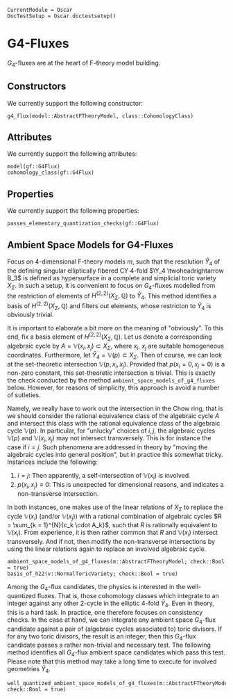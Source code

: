 ```@meta
CurrentModule = Oscar
DocTestSetup = Oscar.doctestsetup()
```

# G4-Fluxes

$G_4$-fluxes are at the heart of F-theory model building.


## Constructors

We currently support the following constructor:
```@docs
g4_flux(model::AbstractFTheoryModel, class::CohomologyClass)
```


## Attributes

We currently support the following attributes:
```@docs
model(gf::G4Flux)
cohomology_class(gf::G4Flux)
```


## Properties

We currently support the following properties:
```@docs
passes_elementary_quantization_checks(gf::G4Flux)
```


## Ambient Space Models for G4-Fluxes

Focus on 4-dimensional F-theory models $m$, such that the resolution $\widehat{Y}_4$
of the defining singular elliptically fibered CY 4-fold $\Y_4 \twoheadrightarrow B_3$
is defined as hypersurface in a complete and simplicial toric variety $X_\Sigma$. In
such a setup, it is convenient to focus on $G_4$-fluxes modelled from the restriction
of elements of $H^{(2,2)}( X_\Sigma, \mathbb{Q})$ to $\widehat{Y}_4$. This method
identifies a basis of $H^{(2,2)}( X_\Sigma, \mathbb{Q})$ and filters out elements,
whose restricton to $\widehat{Y}_4$ is obviously trivial.

It is important to elaborate a bit more on the meaning of "obviously". To this end, fix a
basis element of $H^{(2,2)}( X_\Sigma, \mathbb{Q})$. Let us denote a corresponding algebraic
cycle by $A = \mathbb{V}(x_i, x_j) \subset X_\Sigma$, where $x_i$, $x_j$ are suitable
homogeneous coordinates. Furthermore, let $\widehat{Y}_4 = \mathbb{V}( p ) \subset X_\Sigma$.
Then of course, we can look at the set-theoretic intersection $\mathbb{V}( p, x_i, x_j)$.
Provided that $p(x_i = 0, x_j = 0)$ is a non-zero constant, this set-theoretic intersection
is trivial. This is exactly the check conducted by the method `ambient_space_models_of_g4_fluxes`
below. However, for reasons of simplicity, this approach is avoid a number of sutleties.

Namely, we really have to work out the intersection in the Chow ring, that is we should consider
the rational equivalence class of the algebraic cycle $A$ and intersect this class with the
rational equivalence class of the algebraic cycle $\mathbb{V}( p )$. In particular, for
"unlucky" choices of $i, j$, the algebraic cycles $\mathbb{V}( p )$ and $\mathbb{V}(x_i, x_j)$
may not intersect transversely. This is for instance the case if $i = j$. Such phenomena are
addressed in theory by "moving the algebraic cycles into general position", but in practice this
somewhat tricky. Instances include the following:
1. $i = j$: Then apparently, a self-intersection of $\mathbb{V}(x_i)$ is involved.
2. $p(x_i, x_j) \equiv 0$: This is unexpected for dimensional reasons, and indicates a
non-transverse intersection.

In both instances, one makes use of the linear relations of $X_\Sigma$ to replace the cycle 
 $\mathbb{V}(x_i)$ (and/or $\mathbb{V}(x_j)$) with a rational combination of algebraic cycles
$R = \sum_{k = 1}^{N}{c_k \cdot A_k}$, such that $R$ is rationally equivalent to $\mathbb{V}(x_i)$.
From experience, it is then rather common that $R$ and $\mathbb{V}(x_i)$ intersect transversely.
And if not, then modify the non-transverse intersections by using the linear relations again to
replace an involved algebraic cycle.

```@docs
ambient_space_models_of_g4_fluxes(m::AbstractFTheoryModel; check::Bool = true)
basis_of_h22(v::NormalToricVariety; check::Bool = true)
```

Among the $G_4$-flux candidates, the physics is interested in the well-quantized fluxes. That is,
those cohomology classes which integrate to an integer against any other 2-cycle in the elliptic
4-fold $\widehat{Y}_4$. Even in theory, this is a hard task. In practice, one therefore focuses
on consistency checks. In the case at hand, we can integrate any ambient space $G_4$-flux candidate
against a pair of (algebraic cycles associated to) toric divisors. If for any two toric divisors,
the result is an integer, then this $G_4$-flux candidate passes a rather non-trivial and necessary
test. The following method identifies all $G_4$-flux ambient space candidates which pass this test.
Please note that this method may take a long time to execute for involved geometries $\widehat{Y}_4$.

```@docs
well_quantized_ambient_space_models_of_g4_fluxes(m::AbstractFTheoryModel; check::Bool = true)
```
